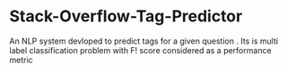 # Stack-Overflow-Tag-Predictor

An NLP system devloped to predict tags for a given question . Its is multi label classification problem with F! score considered as a performance metric

